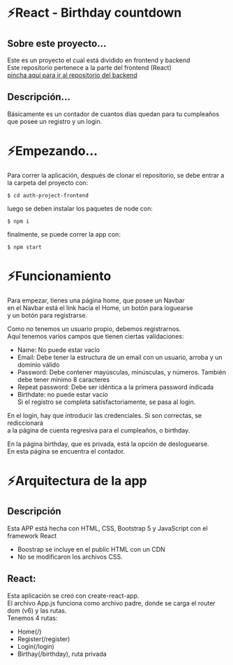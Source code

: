 # ⚡React - Birthday countdown 
## Sobre este proyecto...
  Este es un proyecto el cual está dividido en frontend y backend    
  Este repositorio pertenece a la parte del frontend (React)  
  [pincha aquí para ir al repositorio del backend](https://github.com/joaquindiazalvarez/auth-project-backend)  
  
## Descripción...
  Básicamente es un contador de cuantos días quedan para tu cumpleaños 
  que posee un registro y un login.
  
# ⚡Empezando...
Para correr la aplicación, después de clonar el repositorio, se debe entrar a la carpeta del proyecto con:  

```$ cd auth-project-frontend```  
    
luego se deben instalar los paquetes de node con:  

```$ npm i```    
    
finalmente, se puede correr la app con:   

```$ npm start```    

# ⚡Funcionamiento  
Para empezar, tienes una página home, que posee un Navbar  
en el Navbar está el link hacia el Home, un botón para loguearse  
y un botón para registrarse.  

Como no tenemos un usuario propio, debemos registrarnos.  
Aquí tenemos varios campos que tienen ciertas validaciones:  
- Name: No puede estar vacío  
- Email: Debe tener la estructura de un email con un usuario, arroba y un dominio válido  
- Password: Debe contener mayúsculas, minúsculas, y números. También debe tener mínimo 8 caracteres  
- Repeat password: Debe ser idéntica a la primera password indicada  
- Birthdate: no puede estar vacío  
Si el registro se completa satisfactoriamente, se pasa al login.  

En el login, hay que introducir las credenciales. Si son correctas, se rediccionará  
a la página de cuenta regresiva para el cumpleaños, o birthday.  

En la página birthday, que es privada, está la opción de desloguearse.  
En esta página se encuentra el contador.  

# ⚡Arquitectura de la app  
## Descripción  
Esta APP está hecha con HTML, CSS, Bootstrap 5 y JavaScript con el framework React  
- Boostrap se incluye en el public HTML con un CDN  
- No se modificaron los archivos CSS.  
## React:  
Esta aplicación se creó con create-react-app.  
El archivo App.js funciona como archivo padre, donde se carga el router dom (v6) y las rutas.  
Tenemos 4 rutas:  
  - Home(/)  
  - Register(/register)  
  - Login(/login)  
  - Birthay(/birthday), ruta privada  
